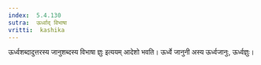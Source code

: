 ```yaml
---
index:  5.4.130
sutra:  ऊर्ध्वाद् विभाषा
vritti:  kashika 
---
```


ऊर्ध्वशब्दादुत्तरस्य जानुशब्दस्य विभाषा ज्ञुः इत्ययम् आदेशो भवति। ऊर्ध्वे जानुनी अस्य ऊर्ध्वजानुः, ऊर्ध्वज्ञुः।

